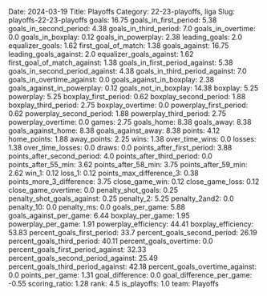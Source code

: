 Date: 2024-03-19
Title: Playoffs
Category: 22-23-playoffs, liga
Slug: playoffs-22-23-playoffs
goals: 16.75
goals_in_first_period: 5.38
goals_in_second_period: 4.38
goals_in_third_period: 7.0
goals_in_overtime: 0.0
goals_in_boxplay: 0.12
goals_in_powerplay: 2.38
leading_goals: 2.0
equalizer_goals: 1.62
first_goal_of_match: 1.38
goals_against: 16.75
leading_goals_against: 2.0
equalizer_goals_against: 1.62
first_goal_of_match_against: 1.38
goals_in_first_period_against: 5.38
goals_in_second_period_against: 4.38
goals_in_third_period_against: 7.0
goals_in_overtime_against: 0.0
goals_against_in_boxplay: 2.38
goals_against_in_powerplay: 0.12
goals_not_in_boxplay: 14.38
boxplay: 5.25
powerplay: 5.25
boxplay_first_period: 0.62
boxplay_second_period: 1.88
boxplay_third_period: 2.75
boxplay_overtime: 0.0
powerplay_first_period: 0.62
powerplay_second_period: 1.88
powerplay_third_period: 2.75
powerplay_overtime: 0.0
games: 2.75
goals_home: 8.38
goals_away: 8.38
goals_against_home: 8.38
goals_against_away: 8.38
points: 4.12
home_points: 1.88
away_points: 2.25
wins: 1.38
over_time_wins: 0.0
losses: 1.38
over_time_losses: 0.0
draws: 0.0
points_after_first_period: 3.88
points_after_second_period: 4.0
points_after_third_period: 0.0
points_after_55_min: 3.62
points_after_58_min: 3.75
points_after_59_min: 2.62
win_1: 0.12
loss_1: 0.12
points_max_difference_3: 0.38
points_more_3_difference: 3.75
close_game_win: 0.12
close_game_loss: 0.12
close_game_overtime: 0.0
penalty_shot_goals: 0.25
penalty_shot_goals_against: 0.25
penalty_2: 5.25
penalty_2and2: 0.0
penalty_10: 0.0
penalty_ms: 0.0
goals_per_game: 5.88
goals_against_per_game: 6.44
boxplay_per_game: 1.95
powerplay_per_game: 1.91
powerplay_efficiency: 44.41
boxplay_efficiency: 53.83
percent_goals_first_period: 33.7
percent_goals_second_period: 26.19
percent_goals_third_period: 40.11
percent_goals_overtime: 0.0
percent_goals_first_period_against: 32.33
percent_goals_second_period_against: 25.49
percent_goals_third_period_against: 42.18
percent_goals_overtime_against: 0.0
points_per_game: 1.31
goal_difference: 0.0
goal_difference_per_game: -0.55
scoring_ratio: 1.28
rank: 4.5
is_playoffs: 1.0
team: Playoffs
